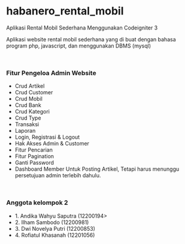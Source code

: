 # habanero_rental_mobil
Aplikasi Rental Mobil Sederhana Menggunakan Codeigniter 3
<br>
<p>Aplikasi website rental mobil sederhana yang di buat dengan bahasa program php, javascript, dan menggunakan DBMS (mysql)</p>
<br>
<h3>Fitur Pengeloa Admin Website</h3>
<ul>
	<li>Crud Artikel</li>
  <li>Crud Customer</li>
	<li>Crud Mobil</li>
  <li>Crud Bank</li>
  <li>Crud Kategori</li>
	<li>Crud Type</li>
	<li>Transaksi</li>
  <li>Laporan</li>
  <li>Login, Registrasi & Logout</li>
  <li>Hak Akses Admin & Customer</li>
  <li>Fitur Pencarian</li>
  <li>Fitur Pagination</li>
  <li>Ganti Password</li>
  <li>Dashboard Member Untuk Posting Artikel, Tetapi harus menunggu persetujuan admin terlebih dahulu.</li>
</ul>
<br>
<h3>Anggota kelompok 2</h3>
<ul>
	<li>1. Andika Wahyu Saputra (12200194> </li>
	<li>2. Ilham Sambodo (12200981) </li>
	<li>3. Dwi Novelya Putri (12200853) </li>
	<li>4. Rofiatul Khasanah (12201056) </li>
</ul>

